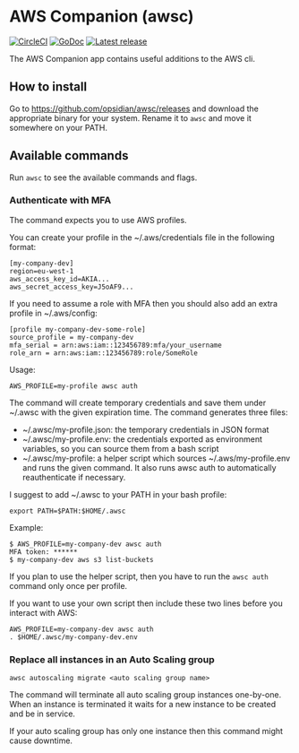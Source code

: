 # AWS Companion (awsc)

[![CircleCI](https://circleci.com/gh/opsidian/awsc/tree/master.svg?style=svg)](https://circleci.com/gh/opsidian/awsc/tree/master) [![GoDoc](https://godoc.org/github.com/opsidian/awsc?status.svg)](https://godoc.org/github.com/opsidian/awsc) [![Latest release](https://img.shields.io/github/release/opsidian/awsc.svg)](https://github.com/opsidian/awsc/releases/latest)

The AWS Companion app contains useful additions to the AWS cli.

## How to install

Go to https://github.com/opsidian/awsc/releases and download the appropriate binary for your system.
Rename it to ```awsc``` and move it somewhere on your PATH.

## Available commands

Run ```awsc``` to see the available commands and flags.

### Authenticate with MFA

The command expects you to use AWS profiles.

You can create your profile in the ~/.aws/credentials file in the following format:

```
[my-company-dev]
region=eu-west-1
aws_access_key_id=AKIA...
aws_secret_access_key=J5oAF9...
```

If you need to assume a role with MFA then you should also add an extra profile in ~/.aws/config:

```
[profile my-company-dev-some-role]
source_profile = my-company-dev
mfa_serial = arn:aws:iam::123456789:mfa/your_username
role_arn = arn:aws:iam::123456789:role/SomeRole
```

Usage:
```
AWS_PROFILE=my-profile awsc auth
```

The command will create temporary credentials and save them under ~/.awsc with the given expiration time.
The command generates three files:
 - ~/.awsc/my-profile.json: the temporary credentials in JSON format
 - ~/.awsc/my-profile.env: the credentials exported as environment variables, so you can source them from a bash script
 - ~/.awsc/my-profile: a helper script which sources ~/.aws/my-profile.env and runs the given command. It also runs awsc auth to automatically reauthenticate if necessary.

I suggest to add ~/.awsc to your PATH in your bash profile:

```
export PATH=$PATH:$HOME/.awsc
```

Example:
```
$ AWS_PROFILE=my-company-dev awsc auth
MFA token: ******
$ my-company-dev aws s3 list-buckets
```

If you plan to use the helper script, then you have to run the ```awsc auth``` command only once per profile.

If you want to use your own script then include these two lines before you interact with AWS:

```
AWS_PROFILE=my-company-dev awsc auth
. $HOME/.awsc/my-company-dev.env
```

### Replace all instances in an Auto Scaling group

```
awsc autoscaling migrate <auto scaling group name>
```

The command will terminate all auto scaling group instances one-by-one. When an instance is terminated it waits for a new instance to be created and be in service.

If your auto scaling group has only one instance then this command might cause downtime.
